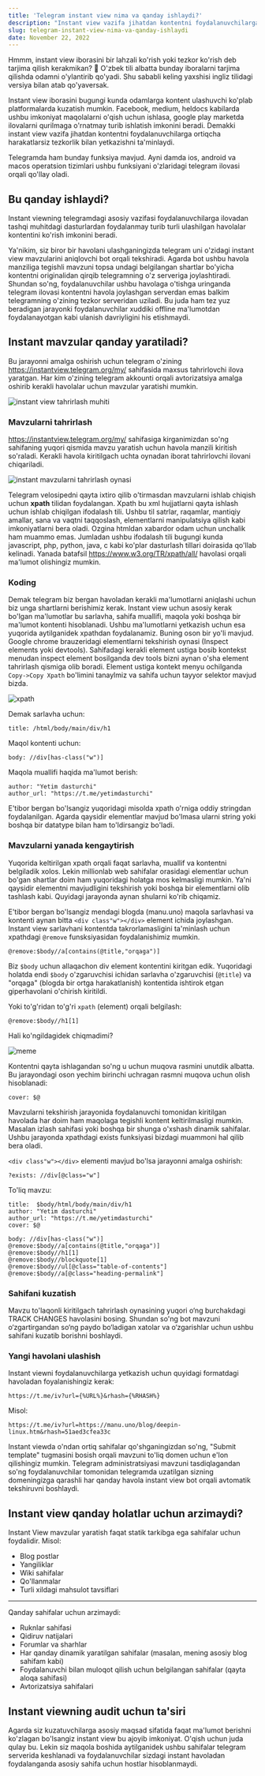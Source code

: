 ```yaml
---
title: 'Telegram instant view nima va qanday ishlaydi?'
description: "Instant view vazifa jihatdan kontentni foydalanuvchilarga ortiqcha harakatlarsiz tezkorlik bilan yetkazishni ta'minlaydi..."
slug: telegram-instant-view-nima-va-qanday-ishlaydi
date: November 22, 2022
---
```


Hmmm, instant view iborasini bir lahzali ko'rish yoki tezkor ko'rish deb tarjima qilish kerakmikan? 🧐 O'zbek tili albatta bunday iboralarni tarjima qilishda odamni o'ylantirib qo'yadi. Shu sababli keling yaxshisi ingliz tilidagi versiya bilan atab qo'yaversak.

Instant view iborasini bugungi kunda odamlarga kontent ulashuvchi ko'plab platformalarda kuzatish mumkin. Facebook, medium, heldocs kabilarda ushbu imkoniyat maqolalarni o'qish uchun ishlasa, google play marketda ilovalarni qurilmaga o'rnatmay turib ishlatish imkonini beradi. Demakki instant view vazifa jihatdan kontentni foydalanuvchilarga ortiqcha harakatlarsiz tezkorlik bilan yetkazishni ta'minlaydi.

Telegramda ham bunday funksiya mavjud. Ayni damda ios, android va macos operatsion tizimlari ushbu funksiyani o'zlaridagi telegram ilovasi orqali qo'llay oladi.

## Bu qanday ishlaydi?

Instant viewning telegramdagi asosiy vazifasi foydalanuvchilarga ilovadan tashqi muhitdagi dasturlardan foydalanmay turib turli ulashilgan havolalar kontentini ko'rish imkonini beradi.

Ya'nikim, siz biror bir havolani ulashganingizda telegram uni o'zidagi instant view mavzularini aniqlovchi bot orqali tekshiradi. Agarda bot ushbu havola manziliga tegishli mavzuni topsa undagi belgilangan shartlar bo'yicha kontentni originalidan qirqib telegramning o'z serveriga joylashtiradi. Shundan so'ng, foydalanuvchilar ushbu havolaga o'tishga uringanda telegram ilovasi kontentni havola joylashgan serverdan emas balkim telegramning o'zining tezkor serveridan uziladi. Bu juda ham tez yuz beradigan jarayonki foydalanuvchilar xuddiki offline ma'lumotdan foydalanayotgan kabi ulanish davriyligini his etishmaydi.

## Instant mavzular qanday yaratiladi?

Bu jarayonni amalga oshirish uchun telegram o'zining https://instantview.telegram.org/my/ sahifasida maxsus tahrirlovchi ilova yaratgan. Har kim o'zining telegram akkounti orqali avtorizatsiya amalga oshirib kerakli havolalar uchun mavzular yaratishi mumkin.

![instant view tahrirlash muhiti](https://i.ibb.co/JzthKcj/photo-2022-07-07-00-48-53.jpg)

### Mavzularni tahrirlash

https://instantview.telegram.org/my/ sahifasiga kirganimizdan so'ng sahifaning yuqori qismida mavzu yaratish uchun havola manzili kiritish so'raladi. Kerakli havola kiritilgach uchta oynadan iborat tahrirlovchi ilovani chiqariladi.

![instant mavzularni tahrirlash oynasi](https://i.ibb.co/kBt5Bh6/download1.jpg)

Telegram velosipedni qayta ixtiro qilib o'tirmasdan mavzularni ishlab chiqish uchun **xpath** tilidan foydalangan. Xpath bu xml hujjatlarni qayta ishlash uchun ishlab chiqilgan ifodalash tili. Ushbu til satrlar, raqamlar, mantiqiy amallar, sana va vaqtni taqqoslash, elementlarni manipulatsiya qilish kabi imkoniyatlarni bera oladi. Ozgina htmldan xabardor odam uchun unchalik ham muammo emas. Jumladan ushbu ifodalash tili bugungi kunda javascript, php, python, java, c kabi ko'plar dasturlash tillari doirasida qo'llab kelinadi. Yanada batafsil https://www.w3.org/TR/xpath/all/ havolasi orqali ma'lumot olishingiz mumkin.

### Koding

Demak telegram biz bergan havoladan kerakli ma'lumotlarni aniqlashi uchun biz unga shartlarni berishimiz kerak. Instant view uchun asosiy kerak bo'lgan ma'lumotlar bu sarlavha, sahifa muallifi, maqola yoki boshqa bir ma'lumot kontenti hisoblanadi. Ushbu ma'lumotlarni yetkazish uchun esa yuqorida aytilganidek xpathdan foydalanamiz. Buning oson bir yo'li mavjud. Google chrome brauzeridagi elementlarni tekshirish oynasi (Inspect elements yoki devtools). Sahifadagi kerakli element ustiga bosib kontekst menudan inspect element bosilganda dev tools bizni aynan o'sha element tahrirlash qismiga olib boradi. Element ustiga kontekt menyu ochilganda `Copy->Copy Xpath` bo'limini tanaylmiz va sahifa uchun tayyor selektor mavjud bizda.

![xpath](https://i.ibb.co/PMmgTjw/photo-2022-07-07-01-14-36.jpg)

Demak sarlavha uchun:

```xpath
title: /html/body/main/div/h1
```

Maqol kontenti uchun:

```xpath
body: //div[has-class("w")]
```

Maqola muallifi haqida ma'lumot berish:

```
author: "Yetim dasturchi"
author_url: "https://t.me/yetimdasturchi"
```

E'tibor bergan bo'lsangiz yuqoridagi misolda xpath o'rniga oddiy stringdan foydalanilgan. Agarda qaysidir elementlar mavjud bo'lmasa ularni string yoki boshqa bir datatype bilan ham to'ldirsangiz bo'ladi.

### Mavzularni yanada kengaytirish

Yuqorida keltirilgan xpath orqali faqat sarlavha, muallif va kontentni belgiladik xolos. Lekin millionlab web sahifalar orasidagi elementlar uchun bo'gan shartlar doim ham yuqoridagi holatga mos kelmasligi mumkin. Ya'ni qaysidir elementni mavjudligini tekshirish yoki boshqa bir elementlarni olib tashlash kabi. Quyidagi jarayonda aynan shularni ko'rib chiqamiz.

E'tibor bergan bo'lsangiz mendagi blogda (manu.uno) maqola sarlavhasi va kontenti aynan bitta `<div class"w"></div>` element ichida joylashgan. Instant view sarlavhani kontentda takrorlamasligini ta'minlash uchun xpathdagi `@remove` funsksiyasidan foydalanishimiz mumkin.

```
@remove:$body//a[contains(@title,"orqaga")]
```

Biz `$body` uchun allaqachon div element kontentini kiritgan edik. Yuqoridagi holatda endi `$body` o'zgaruvchisi ichidan sarlavha o'zgaruvchisi (`@title`) va "orqaga" (blogda bir ortga harakatlanish) kontentida ishtirok etgan giperhavolani o'chirish kiritildi.

Yoki to'g'ridan to'g'ri `xpath` (element) orqali belgilash:

```
@remove:$body//h1[1]
```

Hali ko'ngildagidek chiqmadimi?

![meme](https://i.ibb.co/0jzRpZ9/image-3.png)

Kontentni qayta ishlagandan so'ng u uchun muqova rasmini unutdik albatta. Bu jarayondagi oson yechim birinchi uchragan rasmni muqova uchun olish hisoblanadi:

```
cover: $@
```

Mavzularni tekshirish jarayonida foydalanuvchi tomonidan kiritilgan havolada har doim ham maqolaga tegishli kontent keltirilmasligi mumkin. Masalan izlash sahifasi yoki boshqa bir shunga o'xshash dinamik sahifalar. Ushbu jarayonda xpathdagi exists funksiyasi bizdagi muammoni hal qilib bera oladi.

`<div class"w"></div>` elementi mavjud bo'lsa jarayonni amalga oshirish:

```
?exists: //div[@class="w"]
```

To'liq mavzu:

```xpath
title:  $body/html/body/main/div/h1
author: "Yetim dasturchi"
author_url: "https://t.me/yetimdasturchi"
cover: $@

body: //div[has-class("w")]
@remove:$body//a[contains(@title,"orqaga")]
@remove:$body//h1[1]
@remove:$body//blockquote[1]
@remove:$body//ul[@class="table-of-contents"]
@remove:$body//a[@class="heading-permalink"]
```

### Sahifani kuzatish

Mavzu to'laqonli kiritilgach tahrirlash oynasining yuqori o‘ng burchakdagi TRACK CHANGES havolasini bosing. Shundan so'ng bot mavzuni o‘zgartirgandan so‘ng paydo bo‘ladigan xatolar va o‘zgarishlar uchun ushbu sahifani kuzatib borishni boshlaydi.

### Yangi havolani ulashish

Instant viewni foydalanuvchilarga yetkazish uchun quyidagi formatdagi havoladan foyalanishingiz kerak:

```
https://t.me/iv?url={%URL%}&rhash={%RHASH%}
```

Misol:

```
https://t.me/iv?url=https://manu.uno/blog/deepin-linux.htm&rhash=51aed3cfea33c
```

Instant viewda o'ndan ortiq sahifalar qo'shganingizdan so'ng, "Submit template" tugmasini bosish orqali mavzuni to'liq domen uchun e'lon qilishingiz mumkin. Telegram administratsiyasi mavzuni tasdiqlagandan so'ng foydalanuvchilar tomonidan telegramda uzatilgan sizning domeningizga qarashli har qanday havola instant view bot orqali avtomatik tekshiruvni boshlaydi.

## Instant view qanday holatlar uchun arzimaydi?

Instant View mavzular yaratish faqat statik tarkibga ega sahifalar uchun foydalidir. Misol:

- Blog postlar
- Yangiliklar
- Wiki sahifalar
- Qo'llanmalar
- Turli xildagi mahsulot tavsiflari

---

Qanday sahifalar uchun arzimaydi:

- Ruknlar sahifasi
- Qidiruv natijalari
- Forumlar va sharhlar
- Har qanday dinamik yaratilgan sahifalar (masalan, mening asosiy blog sahifam kabi)
- Foydalanuvchi bilan muloqot qilish uchun belgilangan sahifalar (qayta aloqa sahifasi)
- Avtorizatsiya sahifalari

## Instant viewning audit uchun ta'siri

Agarda siz kuzatuvchilarga asosiy maqsad sifatida faqat ma'lumot berishni ko'zlagan bo'lsangiz instant view bu ajoyib imkoniyat. O'qish uchun juda qulay bu. Lekin siz maqola boshida aytilganidek ushbu sahifalar telegram serverida keshlanadi va foydalanuvchilar sizdagi instant havoladan foydalanganda asosiy sahifa uchun hostlar hisoblanmaydi.
